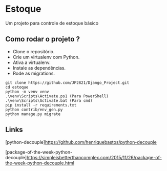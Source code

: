 # Estoque
Um projeto para controle de estoque básico

## Como rodar o projeto ?

* Clone o repositório.
* Crie um virtualenv com Python.
* Ativa a virtualenv.
* Instale as dependências.
* Rode as migrations.

```
git clone https://github.com/JP2821/Django_Project.git
cd estoque
python -m venv venv
.\venv\Scripts\Activate.ps1 (Para PowerShell)
.\venv\Scripts\Activate.bat (Para cmd)
pip install -r requirements.txt
python contrib/env_gen.py
python manage.py migrate
```
## Links

[python-decouple]https://github.com/henriquebastos/python-decouple

[package-of-the-week-python-decouple]https://simpleisbetterthancomplex.com/2015/11/26/package-of-the-week-python-decouple.html